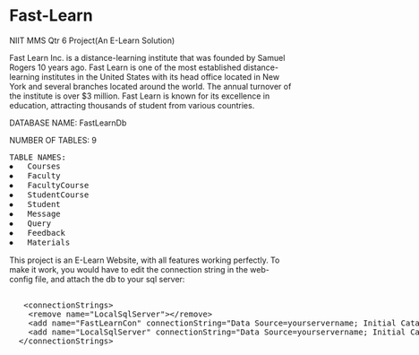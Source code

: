 
<!--
  Title: Fast-Learn
  Description: NIIT MMS Qtr 6 Project(An E-Learn Solution)
  Author: edwardsmoses
  -->
# Fast-Learn
NIIT MMS Qtr 6 Project(An E-Learn Solution)


Fast Learn Inc. is a distance-learning institute that was founded by Samuel Rogers 10 years ago. Fast Learn is one of the most established distance-learning institutes in the United States with its head office located in New York and several branches located around the world.
The annual turnover of the institute is over $3 million. Fast Learn is known for its excellence in education, attracting thousands of student from various countries. 


DATABASE NAME:  FastLearnDb

NUMBER OF TABLES: 9

<pre>
TABLE NAMES:  
⦁	Courses
⦁	Faculty
⦁	FacultyCourse
⦁	StudentCourse
⦁	Student
⦁	Message
⦁	Query
⦁	Feedback
⦁	Materials
</pre>
This project is an E-Learn Website, with all features working perfectly. 
To make it work, you would have to edit the connection string in the web-config file, and attach the db to your sql server:

<xmp>
   <connectionStrings>
    <remove name="LocalSqlServer"></remove>
    <add name="FastLearnCon" connectionString="Data Source=yourservername; Initial Catalog=FastLearnDb;Integrated Security = true;" />
    <add name="LocalSqlServer" connectionString="Data Source=yourservername; Initial Catalog=FastLearnDb;Integrated Security = SSPI;"/>
  </connectionStrings>
  </xmp>
